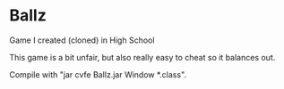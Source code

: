 # Ballz

Game I created (cloned) in High School

This game is a bit unfair, but also really easy to cheat so it balances out.

Compile with "jar cvfe Ballz.jar Window *.class".
